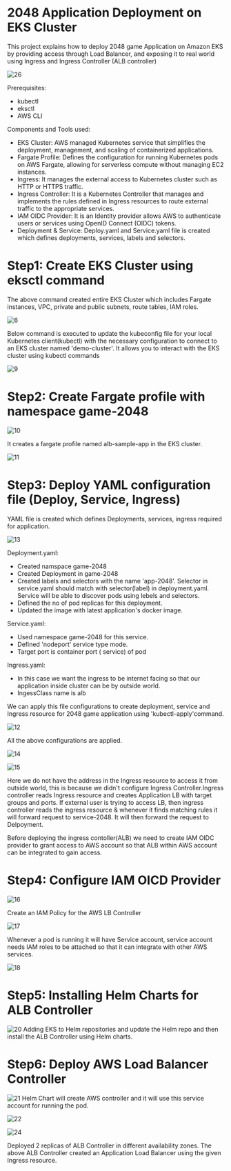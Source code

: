  # 2048 Application Deployment on EKS Cluster

This project explains how to deploy 2048 game Application on Amazon EKS by providing access through Load Balancer, and exposing it to real world using Ingress and Ingress Controller (ALB controller)

![26](https://github.com/user-attachments/assets/3602cdbe-6b7b-4c6a-869a-7f26555c8497)

Prerequisites: 
- kubectl
- eksctl
- AWS CLI

Components and Tools used:
- EKS Cluster: AWS managed Kubernetes service that simplifies the deployment, management, and scaling of containerized applications.
- Fargate Profile: Defines the configuration for running Kubernetes pods on AWS Fargate, allowing for serverless compute without managing EC2 instances.
- Ingress: It manages the external access to Kubernetes cluster such as HTTP or HTTPS traffic.
- Ingress Controller: It is a Kubernetes Controller that manages and implements the rules defined in Ingress resources to route external traffic to the appropriate 
  services.
- IAM OIDC Provider: It is an Identity provider allows AWS to authenticate users or services using OpenID Connect (OIDC) tokens.
- Deployment & Service: Deploy.yaml and Service.yaml file is created which defines deployments, services, labels and selectors.

# Step1: Create EKS Cluster using eksctl command
The above command created entire EKS Cluster which includes Fargate instances, VPC, private and public subnets, route tables, IAM roles.

![6](https://github.com/user-attachments/assets/2e55a340-7752-4c42-aeb9-e8ceed662328)



Below command is executed to update the kubeconfig file for your local Kubernetes client(kubectl) with the necessary configuration to connect to an EKS cluster named 'demo-cluster'. It allows you to interact with the EKS cluster using kubectl commands


![9](https://github.com/user-attachments/assets/e27f7562-9069-4465-a446-822527bee11a)


# Step2: Create Fargate profile with namespace game-2048
![10](https://github.com/user-attachments/assets/3a70f9b7-9bf2-47c4-a3a4-b377ddd06dc5)

It creates a fargate profile named alb-sample-app in the EKS cluster.


![11](https://github.com/user-attachments/assets/d6a05d8f-487a-44e1-b516-0736ac54d453)

# Step3: Deploy YAML configuration file (Deploy, Service, Ingress)
YAML file is created which defines Deployments, services, ingress required for application.

![13](https://github.com/user-attachments/assets/5ca4128c-c0a4-40ce-83e6-8c14b6fa1984)

Deployment.yaml:

- Created namspace game-2048
- Created Deployment in game-2048
- Created labels and selectors with the name 'app-2048'. Selector in service.yaml should match with selector(label) in deployment.yaml. Service will be able to discover pods using lebels and selectors.
- Defined the no of pod replicas for this deployment.
- Updated the image with latest application's docker image.

Service.yaml:

- Used namespace game-2048 for this service.
- Defined 'nodeport' service type mode.
- Target port is container port ( service) of pod

Ingress.yaml:

- In this case we want the ingress to be internet facing so that our application inside cluster can be by outside world.
- IngessClass name is alb

We can apply this file configurations to create deployment, service and Ingress resource for 2048 game application using 'kubectl-apply'command.

![12](https://github.com/user-attachments/assets/13dc68d7-b5df-4c2a-b415-a101cd3c11f6)

All the above configurations are applied.

![14](https://github.com/user-attachments/assets/28ed1acb-777c-4e64-a05a-7ee18b0b5567)



![15](https://github.com/user-attachments/assets/9455cf59-8c4e-4a16-b2fa-d5fc072184a2)

Here we do not have the address in the Ingress resource to access it from outside world, this is because we didn't configure Ingress Controller.Ingress controller reads Ingress resource and creates Application LB with target groups and ports.
If external user is trying to access LB, then ingress controller reads the ingress resource & whenever it finds matching rules it will forward request to service-2048. It will then forward the request to Delpoyment. 

Before deploying the ingress contoller(ALB) we need to create IAM OIDC provider to grant access to AWS account so that ALB within AWS account can be integrated to gain access.

# Step4: Configure IAM OICD Provider 

![16](https://github.com/user-attachments/assets/037b6092-eb6e-4165-bf97-2bce69d41f21)


Create an IAM Policy for the AWS LB Controller

![17](https://github.com/user-attachments/assets/91909c19-ced9-4eb0-8ee4-1c15bb238ee6)

Whenever a pod is running it will have Service account, service account needs IAM roles to be attached so that it can integrate with other AWS services.

![18](https://github.com/user-attachments/assets/e32d621b-e2a8-48d1-83d7-b649120b5ceb)

# Step5: Installing Helm Charts for ALB Controller

![20](https://github.com/user-attachments/assets/96b2571e-ef7a-40a2-b268-75c4c02df43e)
Adding EKS to Helm repositories and update the Helm repo and then install the ALB Controller using Helm charts.

# Step6: Deploy AWS Load Balancer Controller

![21](https://github.com/user-attachments/assets/82eba17d-98ad-4ba5-bd27-24fa16871528)
Helm Chart will create AWS controller and it will use this service account for running the pod.

![22](https://github.com/user-attachments/assets/ffc04b5a-0a46-46fc-b0a6-2207d89d9017)



![24](https://github.com/user-attachments/assets/ac1ecda9-cdc6-4b80-978a-3baac7c9da0f)

Deployed 2 replicas of ALB Controller in different availability zones. 
The above ALB Controller created an Application Load Balancer using the given Ingress resource.




















  





